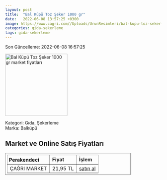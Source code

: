 ```yaml
---
layout: post
title:  "Bal Küpü Toz Şeker 1000 gr"
date:   2022-06-08 13:57:25 +0300
image: https://www.cagri.com//Uploads/UrunResimleri/bal-kupu-toz-seker-1000-gr-90c4.jpg
categories: gida-sekerleme
tags: gida-sekerleme
---
```


Son Güncelleme: 2022-06-08 16:57:25

<img src="https://www.cagri.com//Uploads/UrunResimleri/bal-kupu-toz-seker-1000-gr-90c4.jpg" width="200" alt="Bal Küpü Toz Şeker 1000 gr market fiyatları" />

Kategori: Gıda, Şekerleme
<br />
Marka: Balküpü

<h2>Market ve Online Satış Fiyatları</h2>

<table border="1" style="padding: 5px;width:80%;">
  <tr>
    <td style="padding: 5px;"><strong>Perakendeci</strong></td>
    <td><strong>Fiyat</strong></td>
    <td><strong>İşlem</strong></td>
  </tr>
  <tr>
              <td title="Çağrı Market">ÇAĞRI MARKET</td>
              <td>21,95 TL</td>
              <td><a title="Çağrı Market" target="_blank" href="https://www.cagri.com/bal-kupu-toz-seker-1000-gr">satın al</a></td>
            </tr>
</table>
